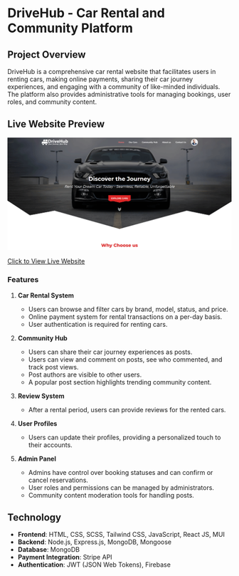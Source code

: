 # DriveHub - Car Rental and Community Platform

## Project Overview

DriveHub is a comprehensive car rental website that facilitates users in renting cars, making online payments, sharing their car journey experiences, and engaging with a community of like-minded individuals. The platform also provides administrative tools for managing bookings, user roles, and community content.


## Live Website Preview

[![Project Screenshot](https://github.com/Nahid4306053/DriveHub-Client-Side/blob/0195ca3f948cd4eccc70aad9c3fcf388ae8d3204/public/images/full_web_priview.jpg)](https://drivehubv1.netlify.app)

[Click to View Live Website](https://drivehubv1.netlify.app)


### Features

1. **Car Rental System**
   - Users can browse and filter cars by brand, model, status, and price.
   - Online payment system for rental transactions on a per-day basis.
   - User authentication is required for renting cars.

2. **Community Hub**
   - Users can share their car journey experiences as posts.
   - Users can view and comment on posts, see who commented, and track post views.
   - Post authors are visible to other users.
   - A popular post section highlights trending community content.

3. **Review System**
   - After a rental period, users can provide reviews for the rented cars.

4. **User Profiles**
   - Users can update their profiles, providing a personalized touch to their accounts.

5. **Admin Panel**
   - Admins have control over booking statuses and can confirm or cancel reservations.
   - User roles and permissions can be managed by administrators.
   - Community content moderation tools for handling posts.

## Technology

- **Frontend**: HTML, CSS, SCSS, Tailwind CSS, JavaScript, React JS, MUI
- **Backend**: Node.js, Express.js, MongoDB, Mongoose 
- **Database**: MongoDB
- **Payment Integration**: Stripe API
- **Authentication**: JWT (JSON Web Tokens), Firebase
